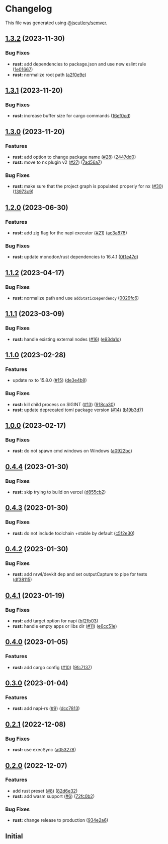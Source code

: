 # Changelog

This file was generated using [@jscutlery/semver](https://github.com/jscutlery/semver).

## [1.3.2](https://github.com/Cammisuli/monodon/compare/rust-1.3.1...rust-1.3.2) (2023-11-30)


### Bug Fixes

* **rust:** add dependencies to package.json and use new eslint rule ([1e01667](https://github.com/Cammisuli/monodon/commit/1e0166713d058d159cd13ca7fd343f7191b76a35))
* **rust:** normalize root path ([a2f0e9e](https://github.com/Cammisuli/monodon/commit/a2f0e9ef808144d2064088f50c552043cf9fc241))

## [1.3.1](https://github.com/Cammisuli/monodon/compare/rust-1.3.0...rust-1.3.1) (2023-11-20)


### Bug Fixes

* **rust:** increase buffer size for cargo commands ([16ef0cd](https://github.com/Cammisuli/monodon/commit/16ef0cdfe1a65492ab7429540fee0c9493d22250))

## [1.3.0](https://github.com/Cammisuli/monodon/compare/rust-1.2.0...rust-1.3.0) (2023-11-20)


### Features

* **rust:** add option to change package name ([#28](https://github.com/Cammisuli/monodon/issues/28)) ([2447dd0](https://github.com/Cammisuli/monodon/commit/2447dd01e69759963b2f9b6d5b66f7a2263ca8b3))
* **rust:** move to nx plugin v2 ([#27](https://github.com/Cammisuli/monodon/issues/27)) ([7ad56a7](https://github.com/Cammisuli/monodon/commit/7ad56a7113405e8e5a9facecd0152e7940ce548b))


### Bug Fixes

* **rust:** make sure that the project graph is populated properly for nx ([#30](https://github.com/Cammisuli/monodon/issues/30)) ([13973c9](https://github.com/Cammisuli/monodon/commit/13973c90a65a08b70d2b6f439cf1ff403c7071ea))

## [1.2.0](https://github.com/Cammisuli/monodon/compare/rust-1.1.2...rust-1.2.0) (2023-06-30)


### Features

* **rust:** add zig flag for the napi executor ([#21](https://github.com/Cammisuli/monodon/issues/21)) ([ac3a876](https://github.com/Cammisuli/monodon/commit/ac3a876f7a74fbbee90285ada58cf8999afe884c))


### Bug Fixes

* **rust:** update monodon/rust dependencies to 16.4.1 ([0f1e47d](https://github.com/Cammisuli/monodon/commit/0f1e47d67f6619ecfeb473b33b2d0562822952b1))

## [1.1.2](https://github.com/Cammisuli/monodon/compare/rust-1.1.1...rust-1.1.2) (2023-04-17)


### Bug Fixes

* **rust:** normalize path and use `addStaticDependency` ([0029fc6](https://github.com/Cammisuli/monodon/commit/0029fc6e5735dad6ffef71807c51df21bafabd38))

## [1.1.1](https://github.com/Cammisuli/monodon/compare/rust-1.1.0...rust-1.1.1) (2023-03-09)


### Bug Fixes

* **rust:** handle existing external nodes ([#16](https://github.com/Cammisuli/monodon/issues/16)) ([e93da1d](https://github.com/Cammisuli/monodon/commit/e93da1db5decc68d7424945b329a92e78e072fe1))

## [1.1.0](https://github.com/Cammisuli/monodon/compare/rust-1.0.0...rust-1.1.0) (2023-02-28)


### Features

* update nx to 15.8.0 ([#15](https://github.com/Cammisuli/monodon/issues/15)) ([de3e4b8](https://github.com/Cammisuli/monodon/commit/de3e4b8aada8e3ca4fa30f019bfb65e43a82747b))


### Bug Fixes

* **rust:** kill child process on SIGINT ([#13](https://github.com/Cammisuli/monodon/issues/13)) ([918ca30](https://github.com/Cammisuli/monodon/commit/918ca30562c4df4b0d2854b18ec311072ec7ff61))
* **rust:** update deprecated toml package version ([#14](https://github.com/Cammisuli/monodon/issues/14)) ([b19b3d7](https://github.com/Cammisuli/monodon/commit/b19b3d71889583ab03304a9f339d38f33eb14524))

## [1.0.0](https://github.com/Cammisuli/monodon/compare/rust-0.4.4...rust-1.0.0) (2023-02-17)


### Bug Fixes

* **rust:** do not spawn cmd windows on Windows ([a0922bc](https://github.com/Cammisuli/monodon/commit/a0922bc110c2c756a83c6bc7fcada661ccb819df))

## [0.4.4](https://github.com/Cammisuli/monodon/compare/rust-0.4.3...rust-0.4.4) (2023-01-30)


### Bug Fixes

* **rust:** skip trying to build on vercel ([d855cb2](https://github.com/Cammisuli/monodon/commit/d855cb2ac917bed9666177afe4ac08686c57d6e9))

## [0.4.3](https://github.com/Cammisuli/monodon/compare/rust-0.4.2...rust-0.4.3) (2023-01-30)


### Bug Fixes

* **rust:** do not include toolchain +stable by default ([c5f2e30](https://github.com/Cammisuli/monodon/commit/c5f2e30c385153fb87e07442f0276189f84bbd0b))

## [0.4.2](https://github.com/Cammisuli/monodon/compare/rust-0.4.1...rust-0.4.2) (2023-01-30)


### Bug Fixes

* **rust:** add nrwl/devkit dep and set outputCapture to pipe for tests ([df38115](https://github.com/Cammisuli/monodon/commit/df3811520bb53a681e8330ffbc7d54df6fdbcd54))

## [0.4.1](https://github.com/Cammisuli/monodon/compare/rust-0.4.0...rust-0.4.1) (2023-01-19)


### Bug Fixes

* **rust:** add target option for napi ([bf2fb03](https://github.com/Cammisuli/monodon/commit/bf2fb038042d2ba6f03b0e4eb4db2ccd57852a84))
* **rust:** handle empty apps or libs dir ([#11](https://github.com/Cammisuli/monodon/issues/11)) ([e6cc51e](https://github.com/Cammisuli/monodon/commit/e6cc51ee888a8fa798c33f9cc88962b0bffe0b6c))

## [0.4.0](https://github.com/Cammisuli/monodon/compare/rust-0.3.0...rust-0.4.0) (2023-01-05)


### Features

* **rust:** add cargo config ([#10](https://github.com/Cammisuli/monodon/issues/10)) ([9fc7137](https://github.com/Cammisuli/monodon/commit/9fc713754636b6c190e36a6b01d884b912383245))

## [0.3.0](https://github.com/Cammisuli/monodon/compare/rust-0.2.1...rust-0.3.0) (2023-01-04)


### Features

* **rust:** add napi-rs ([#9](https://github.com/Cammisuli/monodon/issues/9)) ([dcc7813](https://github.com/Cammisuli/monodon/commit/dcc7813d7b179d0af69423f44d5012e31cc2445f))

## [0.2.1](https://github.com/Cammisuli/monodon/compare/rust-0.2.0...rust-0.2.1) (2022-12-08)


### Bug Fixes

* **rust:** use execSync ([a053278](https://github.com/Cammisuli/monodon/commit/a05327892805d5944dcdc493ec7d6ee6fbc23ecf))

## [0.2.0](https://github.com/Cammisuli/monodon/compare/rust-0.1.0...rust-0.2.0) (2022-12-07)


### Features

* add rust preset ([#8](https://github.com/Cammisuli/monodon/issues/8)) ([82d6e32](https://github.com/Cammisuli/monodon/commit/82d6e32235b4e56810276db01c5276ec39273053))
* **rust:** add wasm support ([#6](https://github.com/Cammisuli/monodon/issues/6)) ([72fc0b2](https://github.com/Cammisuli/monodon/commit/72fc0b28a8f4b261c902d638fd982b2b6ba3410f))


### Bug Fixes

* **rust:** change release to production ([934e2a6](https://github.com/Cammisuli/monodon/commit/934e2a64c740485b395ead0e4cc881eba3e9e404))

## Initial
